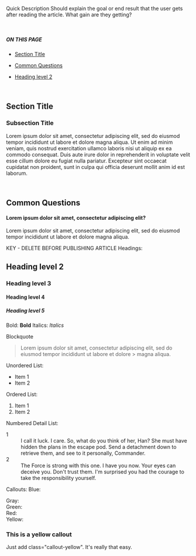 Quick Description
Should explain the goal or end result that the user gets after reading the article.  What gain are they getting?

<br>
<section class="callout-blue">
  <h5>ON THIS PAGE</h5>
  <p>

- [Section Title](#section-title)
- [Common Questions](#common-questions)
- [Heading level 2](#heading-level-2)

  </p>
</section>
<br>  

## Section Title
### Subsection Title
Lorem ipsum dolor sit amet, consectetur adipiscing elit, sed do eiusmod tempor incididunt ut labore et dolore magna aliqua. Ut enim ad minim veniam, quis nostrud exercitation ullamco laboris nisi ut aliquip ex ea commodo consequat. Duis aute irure dolor in reprehenderit in voluptate velit esse cillum dolore eu fugiat nulla pariatur. Excepteur sint occaecat cupidatat non proident, sunt in culpa qui officia deserunt mollit anim id est laborum.

<br>

## Common Questions
#### Lorem ipsum dolor sit amet, consectetur adipiscing elit?
Lorem ipsum dolor sit amet, consectetur adipiscing elit, sed do eiusmod tempor incididunt ut labore et dolore magna aliqua.



KEY - DELETE BEFORE PUBLISHING ARTICLE
Headings:
## Heading level 2
### Heading level 3
#### Heading level 4
##### Heading level 5

Bold: **Bold**
Italics: *Italics*

Blockquote
> Lorem ipsum dolor sit amet, consectetur adipiscing elit, sed do eiusmod tempor incididunt ut labore et dolore > magna aliqua.

Unordered List:
- Item 1
- Item 2

Ordered List:
1. Item 1
2. Item 2

Numbered Detail List:
<dl>
<dt>1</dt>
<dd>I call it luck. I care. So, what do you think of her, Han? She must have hidden the plans in the escape pod. Send a detachment down to retrieve them, and see to it personally, Commander.</dd>
<dt>2</dt>
<dd>The Force is strong with this one. I have you now. Your eyes can deceive you. Don't trust them. I'm surprised you had the courage to take the responsibility yourself.</dd>
</dl>

Callouts:
Blue:   <section class="callout-blue">
Gray:   <section class="callout">
Green:  <section class="callout-green">
Red:    <section class="callout-red">
Yellow: <section class="callout-yellow">

<section class="callout-yellow">
<h3>This is a yellow callout</h3>
<p>Just add class="callout-yellow". It's really that easy.</p>
</section>

